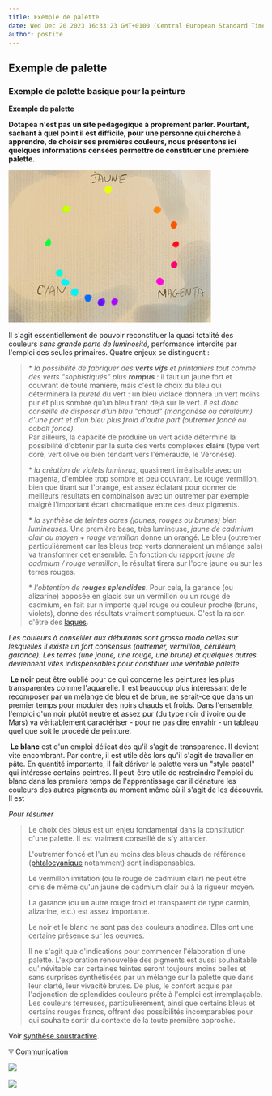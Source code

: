 ```yaml
---
title: Exemple de palette
date: Wed Dec 20 2023 16:33:23 GMT+0100 (Central European Standard Time)
author: postite
---
```


## Exemple de palette
### Exemple de palette basique pour la peinture
 **Exemple de palette**  

**Dotapea n'est pas un site pédagogique à proprement parler. Pourtant, sachant à quel point il est difficile, pour une personne qui cherche à apprendre, de choisir ses premières couleurs, nous présentons ici quelques informations** **censées permettre de constituer une première palette.**

![](images/couleursmajeures.gif)

Il s'agit essentiellement de pouvoir reconstituer la quasi totalité des couleurs _sans grande perte de luminosité_, performance interdite par l'emploi des seules primaires. Quatre enjeux se distinguent :

> \* _la possibilité de fabriquer des **verts vifs** et printaniers tout comme des verts "sophistiqués" plus **rompus**_ : il faut un jaune fort et couvrant de toute manière, mais c'est le choix du bleu qui déterminera la _pureté_ du vert : un bleu violacé donnera un vert moins pur et plus sombre qu'un bleu tirant déjà sur le vert. _Il est donc conseillé de disposer d'un bleu "chaud" (manganèse ou céruléum) d'une part et d'un bleu plus froid d'autre part (outremer foncé ou cobalt foncé)._  
> Par ailleurs, la capacité de produire un vert acide détermine la possibilité d'obtenir par la suite des verts complexes **clairs** (type vert doré, vert olive ou bien tendant vers l'émeraude, le Véronèse).
> 
> \* _la création de violets lumineux,_ quasiment irréalisable avec un magenta, d'emblée trop sombre et peu couvrant. Le rouge vermillon, bien que tirant sur l'orangé, est assez éclatant pour donner de meilleurs résultats en combinaison avec un outremer par exemple malgré l'important écart chromatique entre ces deux pigments.
> 
> \* _la synthèse de teintes ocres (jaunes, rouges ou brunes) bien lumineuses._ Une première base, très lumineuse, _jaune de cadmium clair ou moyen + rouge vermillon_ donne un orangé. Le bleu (outremer particulièrement car les bleus trop verts donneraient un mélange sale) va transformer cet ensemble. En fonction du rapport _jaune de cadmium / rouge vermillon_, le résultat tirera sur l'ocre jaune ou sur les terres rouges.
> 
> \* _l'obtention de **rouges splendides**_. Pour cela, la garance (ou alizarine) apposée en glacis sur un vermillon ou un rouge de cadmium, en fait sur n'importe quel rouge ou couleur proche (bruns, violets), donne des résultats vraiment somptueux. C'est la raison d'être des [laques](laques.html). 

_Les couleurs à conseiller aux débutants sont grosso modo celles sur lesquelles il existe un fort consensus (outremer, vermillon, céruléum, garance). Les terres (une jaune, une rouge, une brune) et quelques autres deviennent vites indispensables pour constituer une véritable palette._

 **Le noir** peut être oublié pour ce qui concerne les peintures les plus transparentes comme l'aquarelle. Il est beaucoup plus intéressant de le recomposer par un mélange de bleu et de brun, ne serait-ce que dans un premier temps pour moduler des noirs chauds et froids. Dans l'ensemble, l'emploi d'un noir plutôt neutre et assez pur (du type noir d'ivoire ou de Mars) va véritablement caractériser - pour ne pas dire envahir - un tableau quel que soit le procédé de peinture.

 **Le blanc** est d'un emploi délicat dès qu'il s'agit de transparence. Il devient vite encombrant. Par contre, il est utile dès lors qu'il s'agit de travailler en pâte. En quantité importante, il fait dériver la palette vers un "style pastel" qui intéresse certains peintres. Il peut-être utile de restreindre l'emploi du blanc dans les premiers temps de l'apprentissage car il dénature les couleurs des autres pigments au moment même où il s'agit de les découvrir. Il est

_Pour résumer_

> Le choix des bleus est un enjeu fondamental dans la constitution d'une palette. Il est vraiment conseillé de s'y attarder.
> 
> L'outremer foncé et l'un au moins des bleus chauds de référence ([phtalocyanique](phtalocyanines.html) notamment) sont indispensables.
> 
> Le vermillon imitation (ou le rouge de cadmium clair) ne peut être omis de même qu'un jaune de cadmium clair ou à la rigueur moyen.
> 
> La garance (ou un autre rouge froid et transparent de type carmin, alizarine, etc.) est assez importante.
> 
> Le noir et le blanc ne sont pas des couleurs anodines. Elles ont une certaine présence sur les oeuvres.
> 
> Il ne s'agit que d'indications pour commencer l'élaboration d'une palette. L'exploration renouvelée des pigments est aussi souhaitable qu'inévitable car certaines teintes seront toujours moins belles et sans surprises synthétisées par un mélange sur la palette que dans leur clarté, leur vivacité brutes. De plus, le confort acquis par l'adjonction de splendides couleurs prête à l'emploi est irremplaçable. Les couleurs terreuses, particulièrement, ainsi que certains bleus et certains rouges francs, offrent des possibilités incomparables pour qui souhaite sortir du contexte de la toute première approche.

Voir [synthèse soustractive](synthesesoustractive.html).



![](images/flechebas.gif) [Communication](http://www.artrealite.com/annonceurs.htm) 

[![](https://cbonvin.fr/sites/regie.artrealite.com/visuels/campagne1.png)](index-2.html#20131014)

![](https://cbonvin.fr/sites/regie.artrealite.com/visuels/campagne2.png)